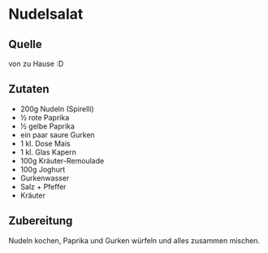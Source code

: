 
# Nudelsalat

## Quelle
von zu Hause :D

## Zutaten
- 200g Nudeln (Spirelli)
- &frac12; rote Paprika
- &frac12; gelbe Paprika
- ein paar saure Gurken
- 1 kl. Dose Mais
- 1 kl. Glas Kapern
- 100g Kr&auml;uter-Remoulade
- 100g Joghurt
- Gurkenwasser
- Salz + Pfeffer
- Kr&auml;uter

## Zubereitung
Nudeln kochen, Paprika und Gurken w&uuml;rfeln und alles zusammen mischen.


